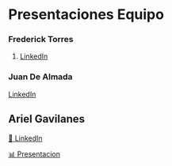 # Presentaciones Equipo
### Frederick Torres
1. [LinkedIn](https://www.linkedin.com/in/frederick-damian-torres-cando-43a4b9325)



### Juan De Almada
[LinkedIn](linkedin.com/in/juan-manuel-alejandro-de-almada-arteaga-464597350)
## Ariel Gavilanes
<p>
  <a href="https://www.linkedin.com/in/ariel-gavilanes-38283534b/">💼 LinkedIn</a>
</p>
<p>
  <a href="https://www.canva.com/design/DAGfAfFpLhI/p34IOJcU3MariUkHCc8eWg/edit?utm_content=DAGfAfFpLhI&utm_campaign=designshare&utm_medium=link2&utm_source=sharebutton">📊 Presentacion</a>
</p>

